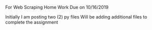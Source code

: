 For Web Scraping Home Work
Due on 10/16/2019

Initially I am posting two (2) py files
Will be adding additional files to complete the assignment
